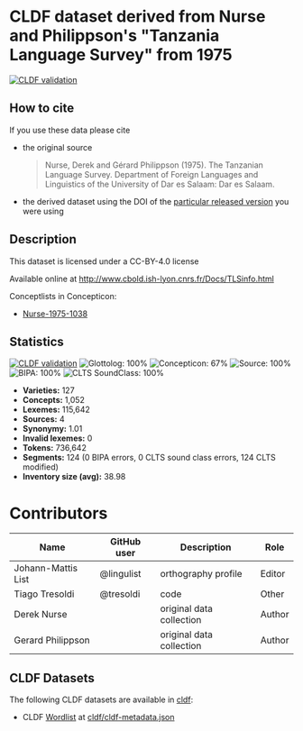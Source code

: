# CLDF dataset derived from Nurse and Philippson's "Tanzania Language Survey" from 1975

[![CLDF validation](https://github.com/lexibank/tls/workflows/CLDF-validation/badge.svg)](https://github.com/lexibank/tls/actions?query=workflow%3ACLDF-validation)

## How to cite

If you use these data please cite
- the original source
  > Nurse, Derek and Gérard Philippson (1975). The Tanzanian Language Survey. Department of Foreign Languages and Linguistics of the University of Dar es Salaam: Dar es Salaam.
- the derived dataset using the DOI of the [particular released version](../../releases/) you were using

## Description


This dataset is licensed under a CC-BY-4.0 license

Available online at http://www.cbold.ish-lyon.cnrs.fr/Docs/TLSinfo.html


Conceptlists in Concepticon:
- [Nurse-1975-1038](https://concepticon.clld.org/contributions/Nurse-1975-1038)
## Statistics


[![CLDF validation](https://github.com/lexibank/tls/workflows/CLDF-validation/badge.svg)](https://github.com/lexibank/tls/actions?query=workflow%3ACLDF-validation)
![Glottolog: 100%](https://img.shields.io/badge/Glottolog-100%25-brightgreen.svg "Glottolog: 100%")
![Concepticon: 67%](https://img.shields.io/badge/Concepticon-67%25-orange.svg "Concepticon: 67%")
![Source: 100%](https://img.shields.io/badge/Source-100%25-brightgreen.svg "Source: 100%")
![BIPA: 100%](https://img.shields.io/badge/BIPA-100%25-brightgreen.svg "BIPA: 100%")
![CLTS SoundClass: 100%](https://img.shields.io/badge/CLTS%20SoundClass-100%25-brightgreen.svg "CLTS SoundClass: 100%")

- **Varieties:** 127
- **Concepts:** 1,052
- **Lexemes:** 115,642
- **Sources:** 4
- **Synonymy:** 1.01
- **Invalid lexemes:** 0
- **Tokens:** 736,642
- **Segments:** 124 (0 BIPA errors, 0 CLTS sound class errors, 124 CLTS modified)
- **Inventory size (avg):** 38.98

# Contributors

Name | GitHub user | Description | Role
--- | --- | --- | ---
Johann-Mattis List | @lingulist | orthography profile | Editor 
Tiago Tresoldi | @tresoldi | code | Other
Derek Nurse | | original data collection | Author
Gerard Philippson | | original data collection | Author




## CLDF Datasets

The following CLDF datasets are available in [cldf](cldf):

- CLDF [Wordlist](https://github.com/cldf/cldf/tree/master/modules/Wordlist) at [cldf/cldf-metadata.json](cldf/cldf-metadata.json)